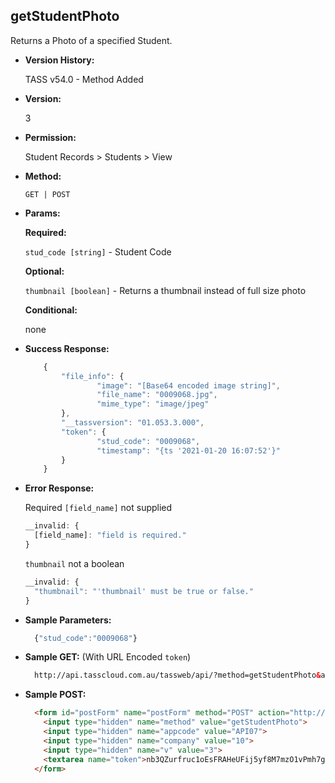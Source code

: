 **getStudentPhoto**
----
  Returns a Photo of a specified Student.
  
* **Version History:**

  TASS v54.0 - Method Added

* **Version:**

  3

* **Permission:**

  Student Records > Students > View

* **Method:**

  `GET | POST`
  
*  **Params:**

   **Required:**

   `stud_code [string]` - Student Code
   
   **Optional:**
 
   `thumbnail [boolean]` - Returns a thumbnail instead of full size photo

   **Conditional:**

   none

* **Success Response:**
	
	```javascript
		{
			"file_info": {
					"image": "[Base64 encoded image string]",
					"file_name": "0009068.jpg",
					"mime_type": "image/jpeg"
			},
			"__tassversion": "01.053.3.000",
			"token": {
					"stud_code": "0009068",
					"timestamp": "{ts '2021-01-20 16:07:52'}"
			}
		}
  ```
 
* **Error Response:**

	Required `[field_name]` not supplied
	```javascript
	__invalid: {
	  [field_name]: "field is required."
	}
	```
	
	`thumbnail` not a boolean
	```javascript
	__invalid: {
	  "thumbnail": "'thumbnail' must be true or false."
	}
	```

* **Sample Parameters:**

  ```javascript
	{"stud_code":"0009068"}
  ```

* **Sample GET:** (With URL Encoded `token`)

  ```HTML
	http://api.tasscloud.com.au/tassweb/api/?method=getStudentPhoto&appcode=API07&company=10&v=3&token=nb3QZurfruc1oEsFRAHeUFij5yf8M7mzO1vPmh7giNc%3D
  ```
  
* **Sample POST:**

  ```HTML
	<form id="postForm" name="postForm" method="POST" action="http://api.tasscloud.com.au/tassweb/api/">
	  <input type="hidden" name="method" value="getStudentPhoto">
	  <input type="hidden" name="appcode" value="API07">
	  <input type="hidden" name="company" value="10">
	  <input type="hidden" name="v" value="3">
	  <textarea name="token">nb3QZurfruc1oEsFRAHeUFij5yf8M7mzO1vPmh7giNc=</textarea>
	</form>
  ```
